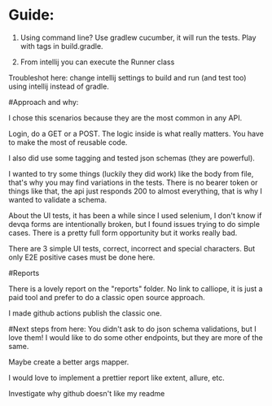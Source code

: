 # Guide:
1. Using command line? Use gradlew cucumber, it will run the tests. Play with tags in build.gradle.


2. From intellij you can execute the Runner class

Troubleshot here: change intellij settings to build and run (and test too) using intellij instead of gradle.

#Approach and why:

I chose this scenarios because they are the most common in any API.

Login, do a GET or a POST. The logic inside is what really matters.
You have to make the most of reusable code.

I also did use some tagging and tested json schemas (they are powerful).

I wanted to try some things (luckily they did work) like the body from file, that's why 
you may find variations in the tests. There is no bearer token or things like that,
the api just responds 200 to almost everything, that is why I wanted to validate a schema.

About the UI tests, it has been a while since I used selenium, I don't know if devqa forms are intentionally
broken, but I found issues trying to do simple cases. There is a pretty full form opportunity but it works really bad.

There are 3 simple UI tests, correct, incorrect and special characters. But only E2E positive cases must be done here.

#Reports

There is a lovely report on the "reports" folder. No link to calliope, it is just
a paid tool and prefer to do a classic open source approach.

I made github actions publish the classic one.

#Next steps from here:
You didn't ask to do json schema validations, but I love them!
I would like to do some other endpoints, but they are more of the same.

Maybe create a better args mapper.

I would love to implement a prettier report like extent, allure, etc.

Investigate why github doesn't like my readme
